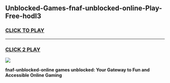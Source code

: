 
## Unblocked-Games-fnaf-unblocked-online-Play-Free-hodl3
<h3>
<a href="https://premium76.site?title=fnaf-unblocked-online&ref=20M">CLICK TO PLAY</a></h3>
<hr>

<h3>
<a href="https://premium76.site?title=fnaf-unblocked-online&ref=20M">CLICK 2 PLAY</a>
  
</h3>

<a href="https://premium76.site?title=fnaf-unblocked-online&ref=19M"><img src="https://clearcache.store/games.png"></a>


**fnaf-unblocked-online games unblocked: Your Gateway to Fun and Accessible Online Gaming**
